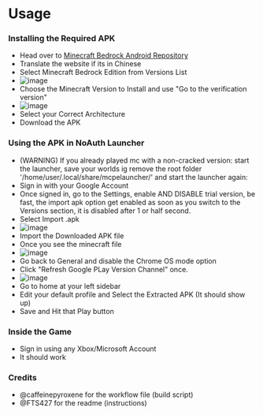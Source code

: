 # Usage
### Installing the Required APK
- Head over to [Minecraft Bedrock Android Repository](https://spectrollay.github.io/minecraft_repository/)
- Translate the website if its in Chinese
- Select Minecraft Bedrock Edition from Versions List
- ![image](https://github.com/user-attachments/assets/31e579ea-2475-424d-a824-fab29f1b675f)
- Choose the Minecraft Version to Install and use "Go to the verification version"
- ![image](https://github.com/user-attachments/assets/f4ff0a58-4c77-495f-90a8-93bf0c31c255)
- Select your Correct Architecture
- Download the APK

### Using the APK in NoAuth Launcher
- (WARNING) If you already played mc with a non-cracked version: start the launcher, save your worlds ig remove the root folder '/home/user/.local/share/mcpelauncher/' and start the launcher again:
- Sign in with your Google Account
- Once signed in, go to the Settings, enable AND DISABLE trial version, be fast, the import apk option get enabled as soon as you switch to the Versions section, it is disabled after 1 or half second.
- Select Import .apk
- ![image](https://github.com/user-attachments/assets/ca102b1f-8cd3-451d-a98e-a778a5025ee7)
- Import the Downloaded APK file
- Once you see the minecraft file
- ![image](https://github.com/user-attachments/assets/db32d5ab-55b2-494b-88ef-e5fde6cbe5e5)
- Go back to General and disable the Chrome OS mode option
- Click "Refresh Google PLay Version Channel" once.
- ![image](https://github.com/user-attachments/assets/79758b76-c8ec-4ef7-a860-345fb589480e)
- Go to home at your left sidebar
- Edit your default profile and Select the Extracted APK (It should show up)
- Save and Hit that Play button

### Inside the Game
- Sign in using any Xbox/Microsoft Account
- It should work
### Credits
 - @caffeinepyroxene for the workflow file (build script)
 - @FTS427 for the readme (instructions)
